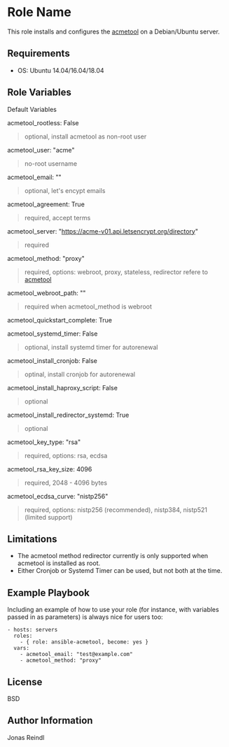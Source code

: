 Role Name
=========

This role installs and configures the [acmetool](https://github.com/hlandau/acme) on a Debian/Ubuntu server.

Requirements
------------

* OS: Ubuntu 14.04/16.04/18.04

Role Variables
--------------

Default Variables

acmetool_rootless: False
> optional, install acmetool as non-root user

acmetool_user: "acme"
> no-root username

acmetool_email: ""
> optional, let's encypt emails

acmetool_agreement: True
> required, accept terms

acmetool_server: "https://acme-v01.api.letsencrypt.org/directory"
> required

acmetool_method: "proxy"
> required, options: webroot, proxy, stateless, redirector refere to [acmetool](https://hlandau.github.io/acme/userguide#web-server-configuration-challenges) 

acmetool_webroot_path: ""
> required when acmetool_method is webroot

acmetool_quickstart_complete: True

acmetool_systemd_timer: False
> optional, install systemd timer for autorenewal

acmetool_install_cronjob: False
> optinal, install cronjob for autorenewal

acmetool_install_haproxy_script: False
> optional

acmetool_install_redirector_systemd: True
> optional

acmetool_key_type: "rsa"
> required, options: rsa, ecdsa

acmetool_rsa_key_size: 4096
> required, 2048 - 4096 bytes

acmetool_ecdsa_curve: "nistp256"
> required, options: nistp256 (recommended), nistp384, nistp521 (limited support)

Limitations
-----------

* The acmetool method redirector currently is only supported when acmetool is installed as root.
* Either Cronjob or Systemd Timer can be used, but not both at the time.

Example Playbook
----------------

Including an example of how to use your role (for instance, with variables passed in as parameters) is always nice for users too:

    - hosts: servers
      roles:
        - { role: ansible-acmetool, become: yes }
      vars:
        - acmetool_email: "test@example.com"
        - acmetool_method: "proxy"

License
-------

BSD

Author Information
------------------

Jonas Reindl
